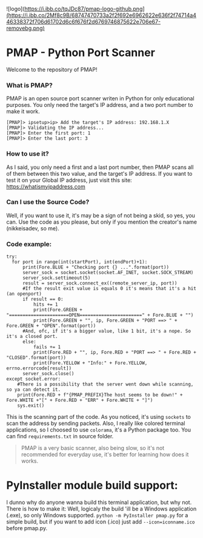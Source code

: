 ![logo](https://i.ibb.co/tqJDc87/pmap-logo-github.png](https://i.ibb.co/2Mf8c9B/68747470733a2f2f692e6962622e636f2f74714a446338372f706d61702d6c6f676f2d6769746875622e706e67-removebg.png)
# PMAP - Python Port Scanner
Welcome to the repository of PMAP!
### What is PMAP?
PMAP is an open source port scanner writen in Python for only educational purposes.
You only need the target's IP address, and a two port number to make it work.
```
[PMAP]> ipsetup>ip> Add the target's IP address: 192.168.1.X
[PMAP]> Validating the IP address...
[PMAP]> Enter the first port: 1
[PMAP]> Enter the last port: 3
```
### How to use it?
As I said, you only need a first and a last port number, then PMAP scans all of them between this two value, and the target's IP address.
If you want to test it on your Global IP address, just visit this site: https://whatismyipaddress.com
### Can I use the Source Code?
Well, if you want to use it, it's may be a sign of not being a skid, so yes, you can. Use the code as you please, but only if you mention the creator's name (nikkeisadev, so me).
### Code example:
```
try:
  for port in range(int(startPort), int(endPort)+1):
      print(Fore.BLUE + "Checking port {} ...".format(port))
      server_sock = socket.socket(socket.AF_INET, socket.SOCK_STREAM)
      server_sock.settimeout(5)
      result = server_sock.connect_ex((remote_server_ip, port))
      #If the result exit value is equals 0 it's means that it's a hit (an openport)
      if result == 0:
          hits += 1
          print(Fore.GREEN + "======================OPEN=======================" + Fore.BLUE + "")
          print(Fore.GREEN + "", ip, Fore.GREEN + "PORT ==> " + Fore.GREEN + "OPEN".format(port))
      #And, ofc, if it's a bigger value, like 1 bit, it's a nope. So it's a closed port.
      else:
          fails += 1
          print(Fore.RED + "", ip, Fore.RED + "PORT ==> " + Fore.RED + "CLOSED".format(port))
          print(Fore.YELLOW + "Info:" + Fore.YELLOW, errno.errorcode[result])
      server_sock.close()
except socket.error:
    #There is a possibility that the server went down while scanning, so ya can detect it.
    print(Fore.RED + f"{PMAP_PREFIX}The host seems to be down!" + Fore.WHITE +"[" + Fore.RED + "ERR" + Fore.WHITE + "]")
    sys.exit()

```
This is the scanning part of the code. As you noticed, it's using ```sockets``` to scan the address by sending packets.
Also, I really like colored terminal applications, so I choosed to use ```colorama```, it's a Python package too.
You can find ```requirements.txt``` in source folder.
> PMAP is a very basic scanner, also being slow, so it's not recommended for everyday use, it's better for learning how does it works.

# PyInstaller module build support:
I dunno why do anyone wanna build this terminal application, but why not. There is how to make it:
Well, logicaly the build 'ill be a Windows application (.exe), so only Windows supported.
```python -m PyInstaller pmap.py``` for a simple build, but if you want to add icon (.ico) just add ```--icon=iconname.ico``` before pmap.py.
